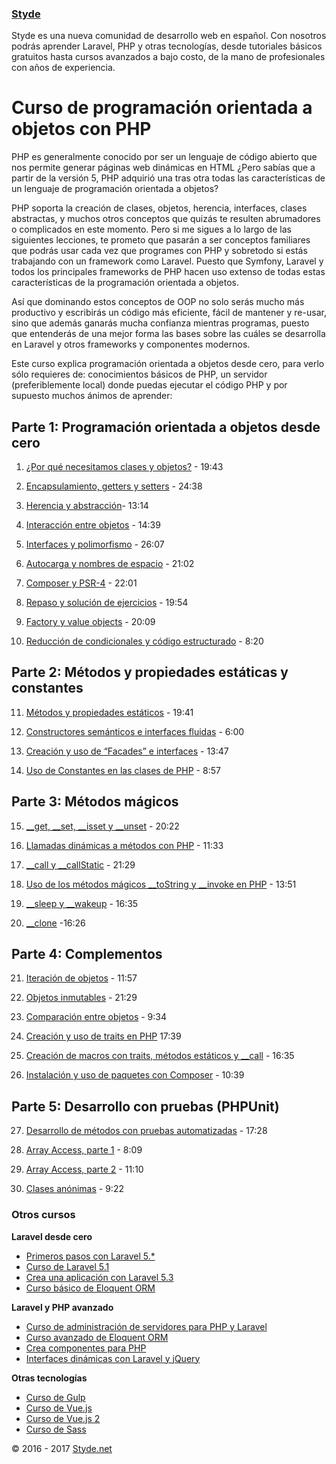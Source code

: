 ### [Styde](https://styde.net/)

Styde es una nueva comunidad de desarrollo web en español. Con nosotros podrás aprender Laravel, PHP y otras tecnologías, desde tutoriales básicos gratuitos hasta cursos avanzados a bajo costo, de la mano de profesionales con años de experiencia.

# Curso de programación orientada a objetos con PHP

PHP es generalmente conocido por ser un lenguaje de código abierto que nos permite generar páginas web dinámicas en HTML ¿Pero sabías que a partir de la versión 5, PHP adquirió una tras otra todas las características de un lenguaje de programación orientada a objetos?

PHP soporta la creación de clases, objetos, herencia, interfaces, clases abstractas, y muchos otros conceptos que quizás te resulten abrumadores o complicados en este momento. Pero si me sigues a lo largo de las siguientes lecciones, te prometo que pasarán a ser conceptos familiares que podrás usar cada vez que programes con PHP y sobretodo si estás trabajando con un framework como Laravel. Puesto que Symfony, Laravel y todos los principales frameworks de PHP hacen uso extenso de todas estas características de la programación orientada a objetos.

Así que dominando estos conceptos de OOP no solo serás mucho más productivo y escribirás un código más eficiente, fácil de mantener y re-usar, sino que además ganarás mucha confianza mientras programas, puesto que entenderás de una mejor forma las bases sobre las cuáles se desarrolla en Laravel y otros frameworks y componentes modernos.

Este curso explica programación orientada a objetos desde cero, para verlo sólo requieres de: conocimientos básicos de PHP, un servidor (preferiblemente local) donde puedas ejecutar el código PHP y por supuesto muchos ánimos de aprender:

## Parte 1: Programación orientada a objetos desde cero

1. [¿Por qué necesitamos clases y objetos?](https://styde.net/por-que-necesitamos-clases-y-objetos-php/) - 19:43

2. [Encapsulamiento, getters y setters](https://styde.net/encapsulamiento-y-uso-de-getters-y-setters-en-php/) - 24:38

3. [Herencia y abstracción](https://styde.net/herencia-y-abstraccion-con-php/)- 13:14

4. [Interacción entre objetos](https://styde.net/interaccion-entre-objetos/) - 14:39

5. [Interfaces y polimorfismo](https://styde.net/interfaces-y-polimorfismo/) - 26:07

6. [Autocarga y nombres de espacio](https://styde.net/autoload-namespaces-php/) - 21:02

7. [Composer y PSR-4](https://styde.net/autocarga-de-clases-con-composer-y-psr-4/) - 22:01

8. [Repaso y solución de ejercicios](https://styde.net/repaso-y-solucion-a-los-ejercicios/) - 19:54

9. [Factory y value objects](https://styde.net/patron-factory-y-value-objects-oop/) - 20:09

10. [Reducción de condicionales y código estructurado](https://styde.net/reduccion-de-uso-de-condicionales-if-y-sentencias-switch/) - 8:20

## Parte 2: Métodos y propiedades estáticas y constantes

11. [Métodos y propiedades estáticos](https://styde.net/propiedades-y-metodos-estaticos/) - 19:41

12. [Constructores semánticos e interfaces fluidas](https://styde.net/named-constructors-and-fluent-interfaces/) - 6:00

13. [Creación y uso de “Facades” e interfaces](https://styde.net/que-son-los-facades-y-como-implementarlos-en-tu-proyecto/) - 13:47

14. [Uso de Constantes en las clases de PHP](https://styde.net/como-declarar-y-usar-constantes-de-clases/) - 8:57

## Parte 3: Métodos mágicos

15. [__get, __set, __isset y __unset](https://styde.net/uso-de-los-metodos-magicos-__get-__set-__isset-y-__unset-con-php/) - 20:22

16. [Llamadas dinámicas a métodos con PHP](https://styde.net/llamadas-dinamicas-a-metodos-con-php/) - 11:33

17. [__call y __callStatic](https://styde.net/llamadas-a-metodos-magicos-con-__call-y-__callstatic-en-php/) -
21:29

18. [Uso de los métodos mágicos __toString y __invoke en PHP](https://styde.net/uso-de-los-metodos-magicos-__tostring-y-__invoke-en-php/) - 13:51

19. [__sleep y __wakeup](https://styde.net/metodos-magicos-__sleep-y-__wakeup-en-php/) - 16:35

20. [__clone](https://styde.net/como-clonar-objetos-y-usar-el-metodo-magico-__clone/) -16:26

## Parte 4: Complementos

21. [Iteración de objetos](https://styde.net/iteracion-de-objetos-en-php/) - 11:57

22. [Objetos inmutables](https://styde.net/objetos-inmutables-en-php/) - 21:29

23. [Comparación entre objetos](https://styde.net/comparacion-entre-objetos-en-php/) - 9:34

24. [Creación y uso de traits en PHP](https://styde.net/traits-en-php/) 17:39

25. [Creación de macros con traits, métodos estáticos y __call](https://styde.net/creacion-de-macros-en-php-usando-traits-metodos-estaticos-y-__call/) - 16:35

26. [Instalación y uso de paquetes con Composer](https://styde.net/instalacion-y-uso-de-componentes-de-terceros-con-composer/) - 10:39

## Parte 5: Desarrollo con pruebas (PHPUnit)

27. [Desarrollo de métodos con pruebas automatizadas](https://styde.net/desarrollo-de-clases-y-metodos-con-pruebas-automatizadas/) - 17:28

28. [Array Access, parte 1](https://styde.net/array-access-en-php-1/) - 8:09

29. [Array Access, parte 2](https://styde.net/array-access-en-php-2/) - 11:10

30. [Clases anónimas](https://styde.net/clases-anonimas-en-php/) - 9:22

### Otros cursos

**Laravel desde cero**
 -   [Primeros pasos con Laravel 5.*](https://styde.net/curso-primeros-pasos-con-laravel-5/)
 -   [Curso de Laravel 5.1](https://styde.net/curso-introductorio-laravel-5-1/)
 -   [Crea una aplicación con Laravel 5.3](https://styde.net/curso-crea-una-aplicacion-con-laravel-5-3/)
 -   [Curso básico de Eloquent ORM](https://styde.net/curso-basico-de-eloquent-orm-con-laravel-5-1/)


**Laravel y PHP avanzado**
 -   [Curso de administración de servidores para PHP y Laravel](https://styde.net/curso-configuracion-administracion-de-servidores-php-laravel/)
 -   [Curso avanzado de Eloquent ORM](https://styde.net/curso-avanzado-de-eloquent-orm/)
 -   [Crea componentes para PHP](https://styde.net/curso-crea-componentes-para-php-y-laravel/)
 -   [Interfaces dinámicas con Laravel y jQuery](https://styde.net/curso-de-interfaces-dinamicas-con-laravel-y-jquery/)

**Otras tecnologías**
- [Curso de Gulp](https://styde.net/curso-gulp-y-herramientas-de-automatizacion/)
- [Curso de Vue.js](https://styde.net/curso-de-vue-js/)
- [Curso de Vue.js 2](https://styde.net/curso-de-vue-2/)
-	[Curso de Sass](https://styde.net/curso-de-sass/)

© 2016 - 2017 [Styde.net](https://styde.net/)
